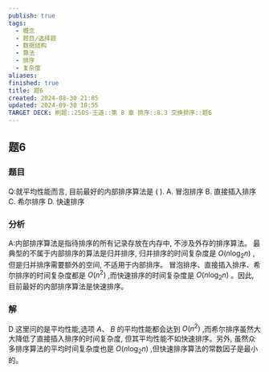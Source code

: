 ```yaml
---
publish: true
tags:
  - 概念
  - 题目/选择题
  - 数据结构
  - 算法
  - 排序
  - 复杂度
aliases: 
finished: true
title: 题6
created: 2024-08-30 21:05
updated: 2024-09-30 10:55
TARGET DECK: 刷题::25DS-王道::第 8 章 排序::8.3 交换排序::题6
---
```

## 题6
### 题目
Q:就平均性能而言, 目前最好的内部排序算法是 ( ).
A. 冒泡排序 B. 直接插入排序 C. 希尔排序 D. 快速排序
### 分析
A:内部排序算法是指待排序的所有记录存放在内存中, 不涉及外存的排序算法。
最典型的不属于内部排序的算法是归并排序, 归并排序的时间复杂度是 $O( {n{\log }_{2}n})$ ,但是归并排序需要额外的空间, 不适用于内部排序。
冒泡排序、直接插入排序、希尔排序的时间复杂度都是 $O( {n}^{2})$ ,而快速排序的时间复杂度是 $O( {n{\log }_{2}n})$ 。因此, 目前最好的内部排序算法是快速排序。
### 解
D
这里问的是平均性能,选项 $A\text{、}\;B$ 的平均性能都会达到 $O( {n}^{2})$ ,而希尔排序虽然大大降低了直接插入排序的时间复杂度, 但其平均性能不如快速排序。另外, 虽然众多排序算法的平均时间复杂度也是 $O( {n{\log }_{2}n})$ ,但快速排序算法的常数因子是最小的。



